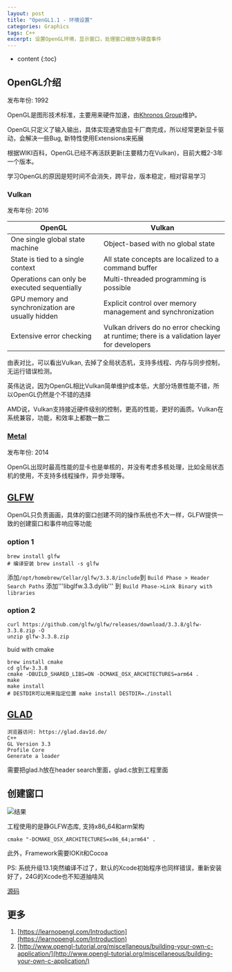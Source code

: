 ```yaml
---
layout: post
title: "OpenGL1.1 - 环境设置"
categories: Graphics
tags: C++
excerpt: 设置OpenGL环境，显示窗口，处理窗口缩放与键盘事件
---
```


* content
{:toc}

## OpenGL介绍

发布年份: 1992

OpenGL是图形技术标准，主要用来硬件加速，由[Khronos Group](https://www.khronos.org/)维护。

OpenGL只定义了输入输出，具体实现通常由显卡厂商完成，所以经常更新显卡驱动，会解决一些Bug, 新特性使用Extensions来拓展

根据WIKI百科，OpenGL已经不再活跃更新(主要精力在Vulkan)，目前大概2-3年一个版本。

学习OpenGL的原因是短时间不会消失，跨平台，版本稳定，相对容易学习

### Vulkan

发布年份: 2016

| OpenGL | Vulkan |
| ----------- | ----------- |
| One single global state machine | Object-based with no global state |
| State is tied to a single context | All state concepts are localized to a command buffer |
| Operations can only be executed sequentially | Multi-threaded programming is possible |
| GPU memory and synchronization are usually hidden	| Explicit control over memory management and synchronization |
| Extensive error checking | Vulkan drivers do no error checking at runtime; there is a validation layer for developers |

由表对比，可以看出Vulkan, 去掉了全局状态机，支持多线程、内存与同步控制，无运行错误检测。

英伟达说，因为OpenGL相比Vulkan简单维护成本低，大部分场景性能不错，所以OpenGL仍然是个不错的选择

AMD说，Vulkan支持接近硬件级别的控制，更高的性能，更好的画质。Vulkan在系统兼容，功能，和效率上都数一数二

### [Metal](https://developer.apple.com/videos/play/wwdc2018/604/)

发布年份: 2014

OpenGL出现时最高性能的显卡也是单核的，并没有考虑多核处理，比如全局状态机的使用，不支持多线程操作，异步处理等。

## [GLFW](https://www.glfw.org/)

OpenGL只负责画画，具体的窗口创建不同的操作系统也不大一样，GLFW提供一致的创建窗口和事件响应等功能

### option 1
```
brew install glfw
# 编译安装 brew install -s glfw
```

添加```/opt/homebrew/Cellar/glfw/3.3.8/include```到 ```Build Phase > Header Search Paths```
添加'''libglfw.3.3.dylib''' 到 ```Build Phase->Link Binary with libraries```

### option 2

```
curl https://github.com/glfw/glfw/releases/download/3.3.8/glfw-3.3.8.zip -O
unzip glfw-3.3.8.zip
```

buid with cmake
```
brew install cmake
cd glfw-3.3.8
cmake -DBUILD_SHARED_LIBS=ON -DCMAKE_OSX_ARCHITECTURES=arm64 .
make
make install 
# DESTDIR可以用来指定位置 make install DESTDIR=./install
```

## [GLAD](https://github.com/Dav1dde/glad)

```
浏览器访问: https://glad.dav1d.de/
C++
GL Version 3.3
Profile Core
Generate a loader
```

需要把glad.h放在header search里面，glad.c放到工程里面

## 创建窗口

![结果]({{site.static}}/images/opengl-lesson-01-result.png)

工程使用的是静GLFW态库, 支持x86_64和arm架构
```
cmake "-DCMAKE_OSX_ARCHITECTURES=x86_64;arm64" .
```
此外，Framework需要IOKit和Cocoa

PS: 系统升级13.1突然编译不过了，默认的Xcode初始程序也同样错误，重新安装好了，24G的Xcode也不知道抽啥风

[源码](https://github.com/geemaple/learning/blob/main/learn_opengl/learn_opengl/lesson/lesson_01_window.cpp)

## 更多

1. [https://learnopengl.com/Introduction](https://learnopengl.com/Introduction)
2. [http://www.opengl-tutorial.org/miscellaneous/building-your-own-c-application/](http://www.opengl-tutorial.org/miscellaneous/building-your-own-c-application/)